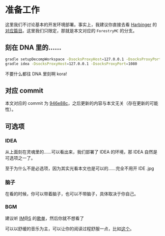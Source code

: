 # 准备工作

这里我们不讨论基本的开发环境部署。事实上，我建议你直接去看 [Harbinger][harbinger-homepage] 的[对应篇目][harbinger-chapter-02]。这里我们只限定，那就是本文对应的 `ForestryMC` 的分支。

## 刻在 DNA 里的……

```bash
gradle setupDecompWorkspace -DsocksProxyHost=127.0.0.1 -DsocksProxyPort=1080
gradle idea -DsocksProxyHost=127.0.0.1 -DsocksProxyPort=1080
```

<black title="kora!">不要什么都往 DNA 里刻啊 kora!</black>

## 对应 commit

本文对应的 commit 为 [946e88c][forestry-commit]，之后更新的内容与本文无关（存在更新的可能性）。

[harbinger-homepage]: https://harbinger.covertdragon.team/
[harbinger-chapter-02]: https://harbinger.covertdragon.team/chapter-02/
[forestry-commit]: https://github.com/ForestryMC/ForestryMC/tree/946e88ced8cfdfaaa49cbf359c9ef615d8916109

## 可选项

### IDEA

从上面<black title="kora!">刻在灵魂里的……</black>可以看出来，我们部署了 IDEA 的环境，那 IDEA 自然是可选项之一了。

至于为什么不是必选项，因为其实光看本文也是可以的……<black title="hmmm">完全不用开 IDE .jpg</black>

### 脑子

在看的时候，你可以带着脑子，也可以不带脑子，具体取决于你自己。

### BGM

<black title="kora!">

建议听 [IM@S][imas-moegirlpedia] 的[歌单][imas-ml-songlist]，然后你就不想看了

[imas-moegirlpedia]: https://zh.moegirl.org/%E5%81%B6%E5%83%8F%E5%A4%A7%E5%B8%88%E7%B3%BB%E5%88%97
[imas-ml-songlist]: http://music.163.com/m/playlist?id=50015591

</black>

可以以舒缓的音乐为主，可以让你的阅读过程舒服一点，比如[这个][recommend-songlist]。

[recommend-songlist]: http://music.163.com/m/playlist?id=2584907277
